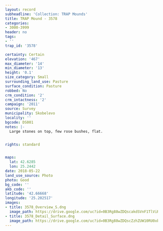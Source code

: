 ```yaml
---
layout: record
subheadline: 'Collection: TRAP Mounds'
title: TRAP Mound - 3578
categories:
- 3000-3999
header: no
tags:
- ''
trap_id: '3578'

certainty: Certain
elevation: '467'
max_diameter: '14'
min_diameter: '13'
height: '0.1'
size_category: Small
surrounding_land_use: Pasture
surface_condition: Pasture
robbed: No
crm_condition: '2'
crm_intactness: '2'
campaign: '2011'
source: Survey
municipality: Skobelevo
locality: ''
bgcode: DS001
notes: |-
  Large stones on top, few rose bushes, flat.


rights: standard


maps:
  lat: 42.6285
  lon: 25.2442
date: 2018-05-22
land_use_source: Photo
photo: Good
bg_code: ''
akb_code: ''
latitude: '42.66668'
longitude: '25.202517'
images:
- title: 3578_Overview_S.dng
  image_path: https://drive.google.com/uc?id=0B3Rg88wZDQscakdSVnF1TlViRXM
- title: 3578_Detail_Surface.dng
  image_path: https://drive.google.com/uc?id=0B3Rg88wZDQscZzhZUW10RU0xbXc
---
```

